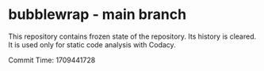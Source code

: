 # bubblewrap - main branch

This repository contains frozen state of the repository.
Its history is cleared. It is used only for static code
analysis with Codacy.

Commit Time: 1709441728